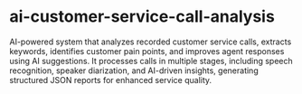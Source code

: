 # ai-customer-service-call-analysis
AI-powered system that analyzes recorded customer service calls, extracts keywords, identifies customer pain points, and improves agent responses using AI suggestions. It processes calls in multiple stages, including speech recognition, speaker diarization, and AI-driven insights, generating structured JSON reports for enhanced service quality.
